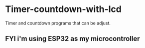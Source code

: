 # Timer-countdown-with-lcd
Timer and countdown programs that can be adjust.

## FYI i'm using ESP32 as my microcontroller
